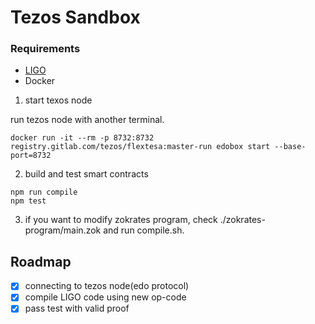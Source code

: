 # Tezos Sandbox

### Requirements

* [LIGO](https://ligolang.org/docs/next/intro/installation)
* Docker


1. start texos node

run tezos node with another terminal.

```
docker run -it --rm -p 8732:8732 registry.gitlab.com/tezos/flextesa:master-run edobox start --base-port=8732
```

2. build and test smart contracts

```
npm run compile
npm test
```

3. if you want to modify zokrates program, check ./zokrates-program/main.zok and run compile.sh.

## Roadmap

- [x] connecting to tezos node(edo protocol)
- [x] compile LIGO code using new op-code
- [x] pass test with valid proof

